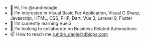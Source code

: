 - 👋 Hi, I’m @rundiedagle
- 👀 I’m interested in Visual Basic For Application, Visual C Sharp, Javascript, HTML, CSS, PHP, Dart, Vue 3, Laravel 9, Flutter
- 🌱 I’m currently learning Vue 3
- 💞️ I’m looking to collaborate on Business Related Automations
- 📫 How to reach me rundie_dagle@dbicps.com

<!---
rundiedagle/rundiedagle is a ✨ special ✨ repository because its `README.md` (this file) appears on your GitHub profile.
You can click the Preview link to take a look at your changes.
--->
